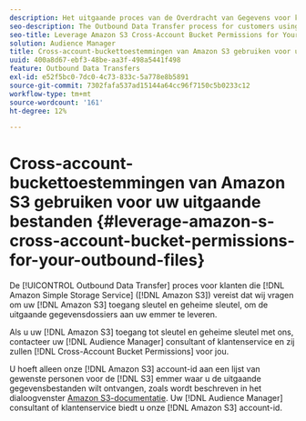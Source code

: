 ```yaml
---
description: Het uitgaande proces van de Overdracht van Gegevens voor klanten die de Eenvoudige Dienst van de Opslag van Amazon (Amazon S3) gebruiken vereist ons om uw Amazon S3 toegangssleutel en geheime sleutel te vragen, om de uitgaande gegevensdossiers aan uw emmer te leveren.
seo-description: The Outbound Data Transfer process for customers using Amazon Simple Storage Service (Amazon S3) requires us to ask for your Amazon S3 access key and secret key, in order to deliver the outbound data files to your bucket.
seo-title: Leverage Amazon S3 Cross-Account Bucket Permissions for Your Outbound Files
solution: Audience Manager
title: Cross-account-buckettoestemmingen van Amazon S3 gebruiken voor uw uitgaande bestanden
uuid: 400a8d67-ebf3-48be-aa3f-498a5441f498
feature: Outbound Data Transfers
exl-id: e52f5bc0-7dc0-4c73-833c-5a778e8b5891
source-git-commit: 7302fafa537ad15144a64cc96f7150c5b0233c12
workflow-type: tm+mt
source-wordcount: '161'
ht-degree: 12%

---
```


# Cross-account-buckettoestemmingen van Amazon S3 gebruiken voor uw uitgaande bestanden {#leverage-amazon-s-cross-account-bucket-permissions-for-your-outbound-files}

De [!UICONTROL Outbound Data Transfer] proces voor klanten die [!DNL Amazon Simple Storage Service] ([!DNL Amazon S3]) vereist dat wij vragen om uw [!DNL Amazon S3] toegang sleutel en geheime sleutel, om de uitgaande gegevensdossiers aan uw emmer te leveren.

Als u uw [!DNL Amazon S3] toegang tot sleutel en geheime sleutel met ons, contacteer uw [!DNL Audience Manager] consultant of klantenservice en zij zullen [!DNL Cross-Account Bucket Permissions] voor jou.

U hoeft alleen onze [!DNL Amazon S3] account-id aan een lijst van gewenste personen voor de [!DNL S3] emmer waar u de uitgaande gegevensbestanden wilt ontvangen, zoals wordt beschreven in het dialoogvenster [Amazon S3-documentatie](https://docs.aws.amazon.com/AmazonS3/latest/dev/example-walkthroughs-managing-access-example2.html). Uw [!DNL Audience Manager] consultant of klantenservice biedt u onze [!DNL Amazon S3] account-id.
